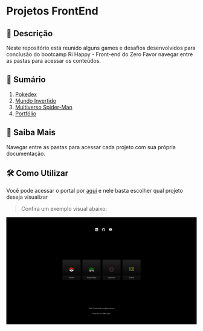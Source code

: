 # Projetos FrontEnd

## 📒 Descrição
Neste repositório está reunido alguns games e desafios desenvolvidos para conclusão do bootcamp Ri Happy - Front-end do Zero
Favor navegar entre as pastas para acessar os conteúdos.

## 📝 Sumário

1. [Pokedex](https://github.com/wilsondesouza/projetos-frontend/tree/main/pokedex)
2. [Mundo Invertido](https://github.com/wilsondesouza/projetos-frontend/tree/main/mundo-invertido)
3. [Multiverso Spider-Man](https://github.com/wilsondesouza/projetos-frontend/tree/main/multiverso-homem-aranha)
4. [Portfólio](https://github.com/wilsondesouza/projetos-frontend/tree/main/portfolio-pessoal)


## 🔎 Saiba Mais
Navegar entre as pastas para acessar cada projeto com sua própria documentação.


## 🛠️ Como Utilizar
Você pode acessar o portal por [aqui](https://wilsondesouza.github.io/projetos-frontend/) e nele basta escolher qual projeto deseja visualizar

> Confira um exemplo visual abaixo:

![Apresentação](assets/images/apresentacao.png)
